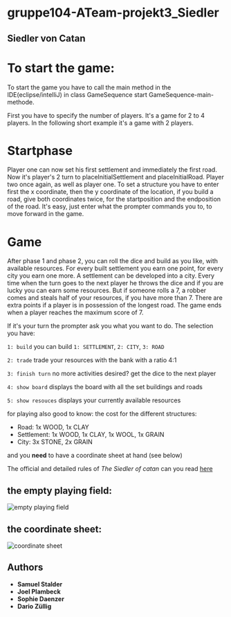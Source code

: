 # gruppe104-ATeam-projekt3_Siedler
## Siedler von Catan

# To start the game:
To start the game you have to call the main method in the IDE(eclipse/intelliJ) in class GameSequence
start GameSequence-main-methode.

First you have to specify the number of players. It's a game for 2 to 4 players. In the following short example it's a game with 2 players.
# Startphase
Player one can now set his first settlement and immediately the first road. Now it's player's 2 turn to placeInitialSettlement and placeInitialRoad. Player two once again, as well as player one.
To set a structure you have to enter first the x coordinate, then the y coordinate of the location, if you build a road, give both coordinates twice, for the startposition and the endposition of the road. 
It's easy, just enter what the prompter commands you to, to move forward in the  game.
# Game
After phase 1 and phase 2, you can roll the dice and build as you like, with available resources. For every built settlement you earn one point, for every city you earn one more. A settlement can be developed into a city. Every time when the turn goes to the next player he throws the dice and if you are lucky you can earn some resources. But if someone rolls a 7, a robber comes and steals half of your resources, if you have more than 7.
There are extra points if a player is in possession of the longest road.
The game ends when a player reaches the maximum score of 7.

If it's your turn the prompter ask you what you want to do. The selection you have:

```1: build```           you can build ```1: SETTLEMENT```, ```2: CITY```, ```3: ROAD```

```2: trade```           trade your resources with the bank with a ratio 4:1

```3: finish turn```    no more activities desired? get the dice to the next player

```4: show board```     displays the board with all the set buildings and roads

```5: show resouces```  displays your currently available resources

for playing also good to know: the cost for the different structures:
- Road: 1x WOOD, 1x CLAY 
- Settlement: 1x WOOD, 1x CLAY, 1x WOOL, 1x GRAIN
- City: 3x STONE, 2x GRAIN
 
and you __need__ to have a coordinate sheet at hand (see below)                                         
                                        


The official and detailed rules of *The Siedler of catan* can you read [here](https://www.google.com/url?sa=t&rct=j&q=&esrc=s&source=web&cd=12&ved=2ahUKEwiM6Nq8tqDmAhUG3qQKHaIgDFsQFjALegQIAxAC&url=https%3A%2F%2Fwww.catan.de%2Ffiles%2Fdownloads%2F4002051693602_catan_-_das_spiel_0.pdf&usg=AOvVaw2MNR7CWP5HNokU1vrm-k27)
## the empty playing field:
![empty playing field](https://github.zhaw.ch/pm1-it19azh-ehri-fame-muon/gruppe104-ATeam-projekt3_Siedler/blob/master/doc/gamempty_noard.png) 
## the coordinate sheet:
![coordinate sheet](https://github.zhaw.ch/pm1-it19azh-ehri-fame-muon/gruppe104-ATeam-projekt3_Siedler/blob/master/doc/game%20board%20with%20coordinates.png) 

## Authors

* **Samuel Stalder**
* **Joel Plambeck**
* **Sophie Daenzer**
* **Dario Züllig**

